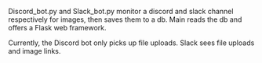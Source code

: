 Discord_bot.py and Slack_bot.py monitor a discord and slack channel respectively for images, then saves them to a db. Main reads the db and offers a Flask web framework.

Currently, the Discord bot only picks up file uploads. Slack sees file uploads and image links.
